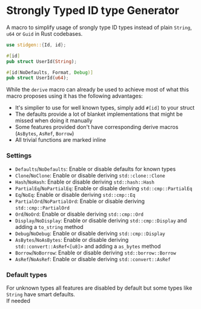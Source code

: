 # Strongly Typed ID type Generator

A macro to simplify usage of srongly type ID types instead of plain
`String`, `u64` or `Guid` in Rust codebases.

```rust
use stidgen::{Id, id};

#[id]
pub struct UserId(String);

#[id(NoDefaults, Format, Debug)]
pub struct UserId(u64);
```

While the `derive` macro can already be used to achieve most of what this
macro proposes using it has the following advantages:

* It's simplier to use for well known types, simply add `#[id]` to your struct
* The defaults provide a lot of blanket implementations that might be missed when doing it manually
* Some features provided don't have corresponding derive macros (`AsBytes`, `AsRef`, `Borrow`)
* All trivial functions are marked inline

### Settings

* `Defaults`/`NoDefaults`: Enable or disable defaults for known types
* `Clone`/`NoClone`: Enable or disable deriving `std::clone::Clone`
* `Hash`/`NoHash`: Enable or disable deriving `std::hash::Hash`
* `PartialEq`/`NoPartialEq`: Enable or disable deriving `std::cmp::PartialEq`
* `Eq`/`NoEq`: Enable or disable deriving `std::cmp::Eq`
* `PartialOrd`/`NoPartialOrd`: Enable or disable deriving `std::cmp::PartialOrd`
* `Ord`/`NoOrd`: Enable or disable deriving `std::cmp::Ord`
* `Display`/`NoDisplay`: Enable or disable deriving `std::cmp::Display` and adding a `to_string` method
* `Debug`/`NoDebug`: Enable or disable deriving `std::cmp::Display`
* `AsBytes`/`NoAsBytes`: Enable or disable deriving `std::convert::AsRef<[u8]>` and adding a `as_bytes` method
* `Borrow`/`NoBorrow`: Enable or disable deriving `std::borrow::Borrow`
* `AsRef`/`NoAsRef`: Enable or disable deriving `std::convert::AsRef`

### Default types

For unknown types all features are disabled by default but some types like `String` have smart defaults.  
If needed
